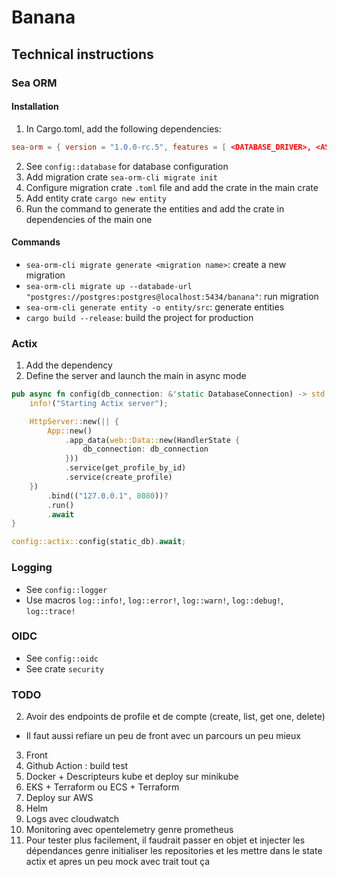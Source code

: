 # Banana

## Technical instructions

### Sea ORM

#### Installation
1. In Cargo.toml, add the following dependencies:
``` toml
sea-orm = { version = "1.0.0-rc.5", features = [ <DATABASE_DRIVER>, <ASYNC_RUNTIME>, "macros" ] }
```
2. See `config::database` for database configuration
3. Add migration crate `sea-orm-cli migrate init`
4. Configure migration crate `.toml` file and add the crate in the main crate
5. Add entity crate `cargo new entity`
6. Run the command to generate the entities and add the crate in dependencies of the main one

#### Commands
- `sea-orm-cli migrate generate <migration name>`: create a new migration
- `sea-orm-cli migrate up --databade-url "postgres://postgres:postgres@localhost:5434/banana"`: run migration
- `sea-orm-cli generate entity -o entity/src`: generate entities
- `cargo build --release`: build the project for production

### Actix
1. Add the dependency
2. Define the server and launch the main in async mode
```rust
pub async fn config(db_connection: &'static DatabaseConnection) -> std::io::Result<()> {
    info!("Starting Actix server");

    HttpServer::new(|| {
        App::new()
            .app_data(web::Data::new(HandlerState {
                db_connection: db_connection
            }))
            .service(get_profile_by_id)
            .service(create_profile)
    })
        .bind(("127.0.0.1", 8080))?
        .run()
        .await
}

config::actix::config(static_db).await;
```

### Logging
- See `config::logger`
- Use macros `log::info!`, `log::error!`, `log::warn!`, `log::debug!`, `log::trace!`

### OIDC
- See `config::oidc`
- See crate `security`

### TODO
2. Avoir des endpoints de profile et de compte (create, list, get one, delete)
- Il faut aussi refiare un peu de front avec un parcours un peu mieux
3. Front
4. Github Action : build test
5. Docker + Descripteurs kube et deploy sur minikube
6. EKS + Terraform ou ECS + Terraform
7. Deploy sur AWS
8. Helm
9. Logs avec cloudwatch
10. Monitoring avec opentelemetry genre prometheus
11. Pour tester plus facilement, il faudrait passer en objet et injecter les dépendances genre initialiser les repositories et les mettre dans le state actix et apres un peu mock avec trait tout ça 